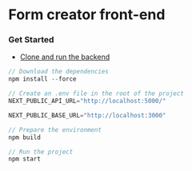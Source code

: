 # Form creator front-end



### Get Started

-  [Clone and run the backend](https://github.com/eusouoerick/FormCreator-Back)

```js
// Download the dependencies
npm install --force
```

```js
// Create an .env file in the root of the project
NEXT_PUBLIC_API_URL="http://localhost:5000/"

NEXT_PUBLIC_BASE_URL="http://localhost:3000"
```

```js
// Prepare the environment
npm build
```
```js
// Run the project
npm start
```